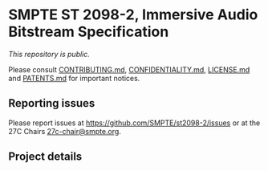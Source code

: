 # SMPTE ST 2098-2, Immersive Audio Bitstream Specification

_This repository is public._ 

Please consult [CONTRIBUTING.md](./CONTRIBUTING.md), [CONFIDENTIALITY.md](./CONFIDENTIALITY.md), [LICENSE.md](./LICENSE.md) and [PATENTS.md](./PATENTS.md) for important notices.

## Reporting issues

Please report issues at <https://github.com/SMPTE/st2098-2/issues> or at the 27C Chairs <27c-chair@smpte.org>.

## Project details

<description from AG-06>

<and other useful information>